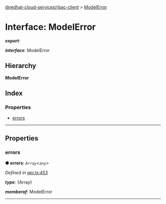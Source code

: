 [@redhat-cloud-services/rbac-client](../README.md) > [ModelError](../interfaces/modelerror.md)

# Interface: ModelError

*__export__*: 

*__interface__*: ModelError

## Hierarchy

**ModelError**

## Index

### Properties

* [errors](modelerror.md#errors)

---

## Properties

<a id="errors"></a>

###  errors

**● errors**: *`Array`<`any`>*

*Defined in [api.ts:453](https://github.com/RedHatInsights/javascript-clients/blob/master/packages/rbac/api.ts#L453)*

*__type__*: {Array}

*__memberof__*: ModelError

___

